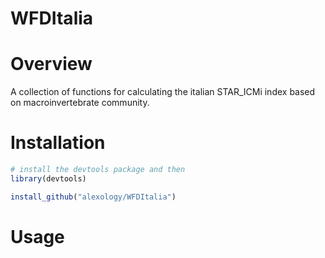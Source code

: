 # WFDItalia

# Overview
A collection of functions for calculating the italian STAR_ICMi index based on macroinvertebrate community.

# Installation

```R
# install the devtools package and then
library(devtools)

install_github("alexology/WFDItalia")
```
# Usage
